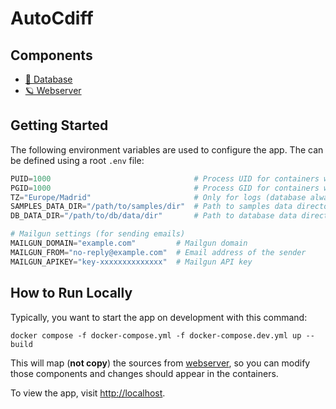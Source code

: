 # AutoCdiff

## Components
- [💾 Database](./database)
- [🪐 Webserver](./webserver)

## Getting Started
The following environment variables are used to configure the app. The can be defined using a root `.env` file:

```py
PUID=1000                                # Process UID for containers with mounted volumes
PGID=1000                                # Process GID for containers with mounted volumes
TZ="Europe/Madrid"                       # Only for logs (database always stores timestamps in UTC)
SAMPLES_DATA_DIR="/path/to/samples/dir"  # Path to samples data directory (read-write)
DB_DATA_DIR="/path/to/db/data/dir"       # Path to database data directory (read-write)

# Mailgun settings (for sending emails)
MAILGUN_DOMAIN="example.com"         # Mailgun domain
MAILGUN_FROM="no-reply@example.com"  # Email address of the sender
MAILGUN_APIKEY="key-xxxxxxxxxxxxxx"  # Mailgun API key
```

## How to Run Locally
Typically, you want to start the app on development with this command:
```
docker compose -f docker-compose.yml -f docker-compose.dev.yml up --build
```

This will map (**not copy**) the sources from [webserver](./webserver), so you can modify those components and changes
should appear in the containers.

To view the app, visit [http://localhost](http://localhost).
